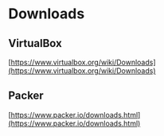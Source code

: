 # Downloads

## VirtualBox
[https://www.virtualbox.org/wiki/Downloads](https://www.virtualbox.org/wiki/Downloads)  

## Packer
[https://www.packer.io/downloads.html](https://www.packer.io/downloads.html)  
